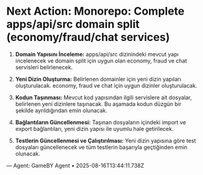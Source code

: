 # Next Action: Monorepo: Complete apps/api/src domain split (economy/fraud/chat services)

1. **Domain Yapısını İnceleme:** apps/api/src dizinindeki mevcut yapı incelenecek ve domain split için uygun olan economy, fraud ve chat servisleri belirlenecek.

2. **Yeni Dizin Oluşturma:** Belirlenen domainler için yeni dizin yapıları oluşturulacak. economy, fraud ve chat için uygun dizinler oluşturulacak.

3. **Kodun Taşınması:** Mevcut kod yapısından ilgili servislere ait dosyalar, belirlenen yeni dizinlere taşınacak. Bu aşamada kodun düzgün bir şekilde ayrıldığından emin olunacak.

4. **Bağlantıların Güncellenmesi:** Taşınan dosyaların içindeki import ve export bağlantıları, yeni dizin yapısı ile uyumlu hale getirilecek.

5. **Testlerin Güncellenmesi ve Çalıştırılması:** Yeni dizin yapısına göre test dosyaları güncellenecek ve tüm testlerin başarıyla geçtiğinden emin olunacak.

— Agent: GameBY Agent • 2025-08-16T13:44:11.738Z
